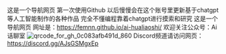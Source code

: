 这是一个导航网页
第一次使用Github
以后慢慢会在这个账号里更新基于chatgpt等人工智能制作的各种作品
完全不懂编程靠着chatgpt进行摸索和研究
这是一个导航网页
网址是：https://femnn.github.io/ai-hualiaoshi/
欢迎关注公众号：Ai话聊室
![qrcode_for_gh_0c083afb491d_860](https://user-images.githubusercontent.com/28421346/233538599-ba530dde-4ca1-496e-90a6-b5a565a037c7.jpg)
Discord频道请访问网页：https://discord.gg/AJsGSMgxEp
